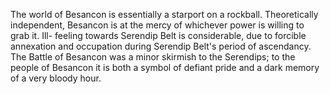 The world of Besancon is essentially a starport on a rockball. Theoretically independent, Besancon is at the mercy of whichever power is willing to grab it. Ill- feeling towards Serendip Belt is considerable, due to forcible annexation and occupation during Serendip Belt's period of ascendancy. The Battle of Besancon was a minor skirmish to the Serendips; to the people of Besancon it is both a symbol of defiant pride and a dark memory of a very bloody hour.